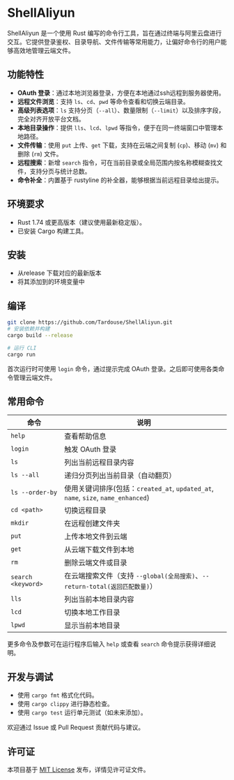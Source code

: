 # ShellAliyun

ShellAliyun 是一个使用 Rust 编写的命令行工具，旨在通过终端与阿里云盘进行交互。它提供登录鉴权、目录导航、文件传输等常用能力，让偏好命令行的用户能够高效地管理云端文件。

## 功能特性

- **OAuth 登录**：通过本地浏览器登录，方便在本地通过ssh远程到服务器使用。
- **远程文件浏览**：支持 `ls`、`cd`、`pwd` 等命令查看和切换云端目录。
- **高级列表选项**：`ls` 支持分页（`--all`）、数量限制（`--limit`）以及排序字段，完全对齐开放平台文档。
- **本地目录操作**：提供 `lls`、`lcd`、`lpwd` 等指令，便于在同一终端窗口中管理本地路径。
- **文件传输**：使用 `put` 上传、`get` 下载，支持在云端之间复制 (`cp`)、移动 (`mv`) 和删除 (`rm`) 文件。
- **远程搜索**：新增 `search` 指令，可在当前目录或全局范围内按名称模糊查找文件，支持分页与统计总数。
- **命令补全**：内置基于 rustyline 的补全器，能够根据当前远程目录给出提示。

## 环境要求

- Rust 1.74 或更高版本（建议使用最新稳定版）。
- 已安装 Cargo 构建工具。

## 安装
- 从release 下载对应的最新版本
- 将其添加到的环境变量中

## 编译

```bash
git clone https://github.com/Tardouse/ShellAliyun.git
# 安装依赖并构建
cargo build --release

# 运行 CLI
cargo run
```

首次运行时可使用 `login` 命令，通过提示完成 OAuth 登录。之后即可使用各类命令管理云端文件。

## 常用命令

| 命令               | 说明                                                                              |
|--------------------|-----------------------------------------------------------------------------------|
| `help`             | 查看帮助信息                                                                      |
| `login`            | 触发 OAuth 登录                                                                   |
| `ls`               | 列出当前远程目录内容                                                              |
| `ls --all`         | 递归分页列出当前目录（自动翻页）                                                  |
| `ls --order-by`    | 使用关键词排序(包括：`created_at`, `updated_at`, `name`, `size`, `name_enhanced`)
| `cd <path>`        | 切换远程目录                                                                      |
| `mkdir`            | 在远程创建文件夹                                                                  |
| `put`              | 上传本地文件到云端                                                                |
| `get`              | 从云端下载文件到本地                                                              |
| `rm`               | 删除云端文件或目录                                                                |
| `search <keyword>` | 在云端搜索文件（支持 `--global(全局搜索)`、`--return-total(返回匹配数量)`）       |
| `lls`              | 列出当前本地目录内容                                                              |
| `lcd`              | 切换本地工作目录                                                                  |
| `lpwd`             | 显示当前本地目录                                                                  |

更多命令及参数可在运行程序后输入 `help` 或查看 `search` 命令提示获得详细说明。

## 开发与调试

- 使用 `cargo fmt` 格式化代码。
- 使用 `cargo clippy` 进行静态检查。
- 使用 `cargo test` 运行单元测试（如未来添加）。

欢迎通过 Issue 或 Pull Request 贡献代码与建议。

## 许可证

本项目基于 [MIT License](./LICENSE) 发布，详情见许可证文件。

